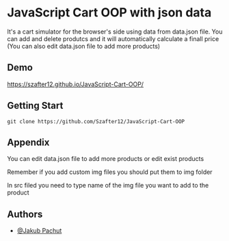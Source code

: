 
# JavaScript Cart OOP with json data

It's a cart simulator for the browser's side using data from data.json file. You can add and delete produtcs and it will automatically calculate a finall price (You can also edit data.json file to add more products)


## Demo

https://szafter12.github.io/JavaScript-Cart-OOP/


## Getting Start
    
    git clone https://github.com/Szafter12/JavaScript-Cart-OOP 


## Appendix

You can edit data.json file to add more products or edit exist products

Remember if you add custom img files you should put them to img folder

In src filed you need to type name of the img file you want to add to the product 


## Authors

- [@Jakub Pachut](https://www.github.com/Szafter12)

